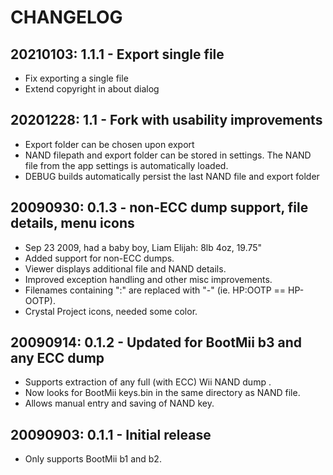 # CHANGELOG

## 20210103: 1.1.1 - Export single file

* Fix exporting a single file
* Extend copyright in about dialog

## 20201228: 1.1 - Fork with usability improvements

* Export folder can be chosen upon export
* NAND filepath and export folder can be stored in settings.
  The NAND file from the app settings is automatically loaded.
* DEBUG builds automatically persist the last NAND file and export folder

## 20090930: 0.1.3  -  non-ECC dump support, file details, menu icons

* Sep 23 2009, had a baby boy, Liam Elijah: 8lb 4oz, 19.75"
* Added support for non-ECC dumps.
* Viewer displays additional file and NAND details.
* Improved exception handling and other misc improvements.
* Filenames containing ":" are replaced with "-" (ie. HP:OOTP == HP-OOTP).
* Crystal Project icons, needed some color.

## 20090914: 0.1.2  -  Updated for BootMii b3 and any ECC dump

* Supports extraction of any full (with ECC) Wii NAND dump .
* Now looks for BootMii keys.bin in the same directory as NAND file.
* Allows manual entry and saving of NAND key.

## 20090903: 0.1.1  -  Initial release

* Only supports BootMii b1 and b2.
